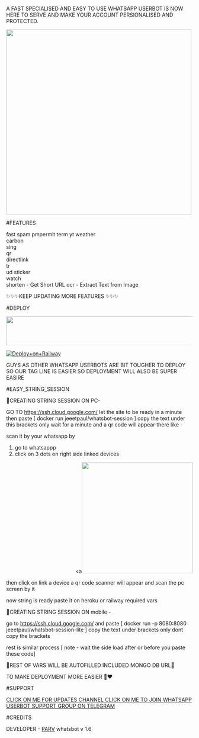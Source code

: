 A FAST SPECIALISED AND EASY TO USE WHATSAPP USERBOT IS NOW HERE TO SERVE AND MAKE YOUR ACCOUNT PERSIONALISED AND PROTECTED.

<p align="left"><a href="https://t.me/whatsapp_userbot"> <img src="https://telegra.ph/file/df0088ba3c048eb4c1c79.jpg" width="500"></a></p> 

#FEATURES

fast spam
pmpermit 
term 
yt 
weather  
carbon  
sing  
qr  
directlink  
tr  
ud 
sticker  
watch  
shorten - Get Short URL
ocr - Extract Text from Image

✨✨✨KEEP UPDATING MORE FEATURES ✨✨✨

#DEPLOY 

<p align="LEFT"><a href="https://heroku.com/deploy?template=https://github.com/coderparv/whtasapp"> <img src="https://img.shields.io/badge/Deploy%20To%20Heroku-cream?style=for-the-badge&logo=heroku" width="520" height="78.45"/></a></p>




[![Deploy+on+Railway](https://railway.app/button.svg)](<https://railway.app/new/template?template=https://github.com/coderparv/whtasapp/WhatsBot&plugins=mongodb&envs=SESSION,PMPERMIT_ENABLED,PMPERMIT_MUTETIME,DEFAULT_TR_LANG,ENABLE_DELETE_ALERT,YT_DATA_API_KEY,OCR_SPACE_API_KEY,INFOSPACE_API_KEY&SESSIONDesc=Puppeteer+Session.+Ge+it+by+running+genToken.js&PMPERMIT_ENABLEDDesc=Enable+Pmpermit+write+true+or+false+only&PMPERMIT_ENABLEDDefault=true&PMPERMIT_MUTETIMEDesc=How+many+seconds+an+user+get+muted+if+he+is+spamming.+Default+is+30+Minutes+(1800+Secs)&PMPERMIT_MUTETIMEDefault=1800&YT_DATA_API_KEYDesc=Youtube+DATA+API+key+grab+it+from+cloud.google.com&DEFAULT_TR_LANGDesc=Default+Translation+Language&DEFAULT_TR_LANGDefault=en&ENABLE_DELETE_ALERTDesc=If+true+and+if+someone+delete+message+in+PM,+Bot+will+send+the+deleted+message+in+that+chat+(Exclude+Media)&ENABLE_DELETE_ALERTDefault=true&OCR_SPACE_API_KEYDesc=Get+it+from+https://ocr.space/OCRAPI&INFOSPACE_API_KEYDesc=Get+it+from+https://infospace.club>)<br>


GUYS AS OTHER WHATSAPP USERBOTS ARE BIT TOUGHER TO DEPLOY SO OUR TAG LINE IS EASIER SO DEPLOYMENT WILL ALSO BE SUPER EASIRE 

#EASY_STRING_SESSION

🔗CREATING STRING SESSION ON PC- 

GO TO https://ssh.cloud.google.com/   let the site to be ready in a minute then paste  [  docker run jeeetpaul/whatsbot-session  ] copy the text under this brackets only 
wait for a minute and a qr code will appear there like - 
<p align="left"><a<img src="https://telegra.ph/file/98faad6145c1ab54f9c0e.jpg" width="500"></a></p> 



scan it by your whatsapp by

1. go to whatsappp 
2. click on 3 dots on right side linked devices <p align="right"><a<img src="https://telegra.ph/file/c8d87e9f952182c662446.jpg" width="300"></a></p> 


then click on link a device a qr code scanner will appear and scan the pc screen by it 
<p align="left"><a<img src="https://telegra.ph/file/94c389c9573e7a5863a97.jpg" width="300"></a></p>

now string is ready paste it on heroku or railway required vars 


🔗CREATING STRING SESSION ON mobile - 

go to https://ssh.cloud.google.com/  and paste [ docker run -p 8080:8080  jeeetpaul/whatsbot-session-lite  ]  copy the text under brackets only dont copy the brackets 

rest is similar process [ note - wait the side load after or before you paste these code]
 

🥳REST OF VARS WILL BE AUTOFILLED INCLUDED MONGO DB URL🥳

TO MAKE DEPLOYMENT MORE EASIER 🙏❤️

#SUPPORT 

[CLICK ON ME FOR UPDATES CHANNEL ](https://t.me/whatsapp_userbot_support)
[CLICK ON ME TO JOIN WHATSAPP USERBOT SUPPORT GROUP ON TELEGRAM ](https://t.me/whatsapp_userbot_support)
<p align="right"><a<img src="https://telegra.ph/file/de5dd3e753490517e3056.jpg" width="200"></a></p> 

#CREDITS

DEVELOPER - [PARV](t.me/your_handler)
whatsbot v 1.6 



